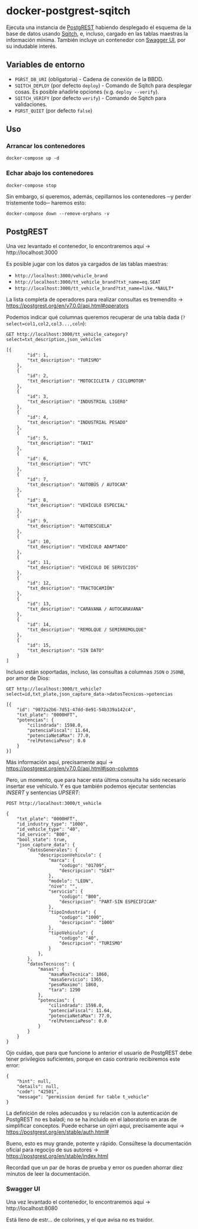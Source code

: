 # docker-postgrest-sqitch

Ejecuta una instancia de [PostgREST](https://postgrest.com/) habiendo desplegado el esquema de la base de datos usando [Sqitch](http://sqitch.org), e, incluso, cargado en las tablas maestras la información mínima. También incluye un contenedor con [Swagger UI](https://github.com/swagger-api/swagger-ui), por su indudable interés.

## Variables de entorno

- `PGRST_DB_URI` (obligatoria) - Cadena de conexión de la BBDD.
- `SQITCH_DEPLOY` (por defecto `deploy`) - Comando de Sqitch para desplegar cosas. Es posible añadirle opciones (v.g. `deploy --verify`).
- `SQITCH_VERIFY` (por defecto `verify`) - Comando de Sqitch para validaciones.
- `PGRST_QUIET` (por defecto `false`)



## Uso

### Arrancar los contenedores

```docker-compose up -d```


### Echar abajo los contenedores

```docker-compose stop```


Sin embargo, si queremos, además, cepillarnos los contenedores ─y perder tristemente todo─ haremos esto:

```docker-compose down --remove-orphans -v```


## PostgREST

Una vez levantado el contenedor, lo encontraremos aquí → http://localhost:3000

Es posible jugar con los datos ya cargados de las tablas maestras:

- `http://localhost:3000/vehicle_brand`
- `http://localhost:3000/tt_vehicle_brand?txt_name=eq.SEAT`
- `http://localhost:3000/tt_vehicle_brand?txt_name=like.*NAULT*`

La lista completa de operadores para realizar consultas es tremendito → https://postgrest.org/en/v7.0.0/api.html#operators

Podemos indicar qué columnas queremos recuperar de una tabla dada (`?select=col1,col2,col3...,coln`):

```
GET http://localhost:3000/tt_vehicle_category?select=txt_description,json_vehicles

[{
		"id": 1,
		"txt_description": "TURISMO"
	},
	{
		"id": 2,
		"txt_description": "MOTOCICLETA / CICLOMOTOR"
	},
	{
		"id": 3,
		"txt_description": "INDUSTRIAL LIGERO"
	},
	{
		"id": 4,
		"txt_description": "INDUSTRIAL PESADO"
	},
	{
		"id": 5,
		"txt_description": "TAXI"
	},
	{
		"id": 6,
		"txt_description": "VTC"
	},
	{
		"id": 7,
		"txt_description": "AUTOBÚS / AUTOCAR"
	},
	{
		"id": 8,
		"txt_description": "VEHÍCULO ESPECIAL"
	},
	{
		"id": 9,
		"txt_description": "AUTOESCUELA"
	},
	{
		"id": 10,
		"txt_description": "VEHÍCULO ADAPTADO"
	},
	{
		"id": 11,
		"txt_description": "VEHÍCULO DE SERVICIOS"
	},
	{
		"id": 12,
		"txt_description": "TRACTOCAMIÓN"
	},
	{
		"id": 13,
		"txt_description": "CARAVANA / AUTOCARAVANA"
	},
	{
		"id": 14,
		"txt_description": "REMOLQUE / SEMIRREMOLQUE"
	},
	{
		"id": 15,
		"txt_description": "SIN DATO"
	}
]
```

Incluso están soportadas, incluso, las consultas a columnas ```JSON``` o ```JSONB```, por amor de Dios:

```
GET http://localhost:3000/t_vehicle?select=id,txt_plate,json_capture_data->datosTecnicos->potencias

[{
	"id": "9872a2b6-7d51-47dd-8e91-54b339a142c4",
	"txt_plate": "0000HFT",
	"potencias": {
		"cilindrada": 1598.0,
		"potenciaFiscal": 11.64,
		"potenciaNetaMax": 77.0,
		"relPotenciaPeso": 0.0
	}
}]
```
Más información aquí, precisamente aquí → https://postgrest.org/en/v7.0.0/api.html#json-columns

Pero, un momento, que para hacer esta última consulta ha sido necesario insertar ese vehículo. Y es que también podemos ejecutar sentencias *INSERT* y sentencias *UPSERT*:
```
POST http://localhost:3000/t_vehicle

{
	"txt_plate": "0000HFT",
	"id_industry_type": "1000",
	"id_vehicle_type": "40",
	"id_service": "B00",
	"bool_state": true,
	"json_capture_data": {
		"datosGenerales": {
			"descripcionVehiculo": {
				"marca": {
					"codigo": "01709",
					"descripcion": "SEAT"
				},
				"modelo": "LEON",
				"nive": "",
				"servicio": {
					"codigo": "B00",
					"descripcion": "PART-SIN ESPECIFICAR"
				},
				"tipoIndustria": {
					"codigo": "1000",
					"descripcion": "1000"
				},
				"tipoVehiculo": {
					"codigo": "40",
					"descripcion": "TURISMO"
				}
			},
		},
		"datosTecnicos": {
			"masas": {
				"masaMaxTecnica": 1860,
				"masaServicio": 1365,
				"pesoMaximo": 1860,
				"tara": 1290
			},
			"potencias": {
				"cilindrada": 1598.0,
				"potenciaFiscal": 11.64,
				"potenciaNetaMax": 77.0,
				"relPotenciaPeso": 0.0
			}
		}
	}
}
```

Ojo cuidao, que para que funcione lo anterior el usuario de PostgREST debe tener privilegios suficientes, porque en caso contrario recibiremos este error:
```
{
    "hint": null,
    "details": null,
    "code": "42501",
    "message": "permission denied for table t_vehicle"
}
```
La definición de roles adecuados y su relación con la autenticación de PostgREST no es baladí; no se ha incluido en el laboratorio en aras de simplificar conceptos. Puede echarse un ojirri aquí, precisamente aquí → https://postgrest.org/en/stable/auth.html#

Bueno, esto es muy grande, potente y rápido. Consúltese la documentación oficial para regocijo de sus autores → https://postgrest.org/en/stable/index.html

Recordad que un par de horas de prueba y error os pueden ahorrar diez minutos de leer la documentación.

### Swagger UI

Una vez levantado el contenedor, lo encontraremos aquí → http://localhost:8080

Está lleno de estr... de colorines, y el que avisa no es traidor.
